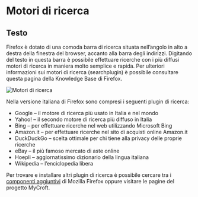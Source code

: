 
# Motori di ricerca

## Testo

Firefox è dotato di una comoda barra di ricerca situata nell’angolo in alto a destra della finestra del browser, accanto alla barra degli indirizzi. Digitando del testo in questa barra è possibile effettuare ricerche con i più diffusi motori di ricerca in maniera molto semplice e rapida. Per ulteriori informazioni sui motori di ricerca (searchplugin) è possibile consultare questa pagina della Knowledge Base di Firefox.

![Motori di ricerca](https://www.mozillaitalia.org/home/wp-content/uploads/2015/07/searchplugins_fx40.png)

Nella versione italiana di Firefox sono compresi i seguenti plugin di ricerca:

  - Google – il motore di ricerca più usato in Italia e nel mondo
  - Yahoo! – il secondo motore di ricerca più diffuso in Italia
  - Bing – per effettuare ricerche nel web utilizzando Microsoft Bing
  - Amazon.it – per effettuare ricerche nel sito di acquisti online Amazon.it
  - DuckDuckGo – scelta ottimale per chi tiene alla privacy delle proprie ricerche
  - eBay – il più famoso mercato di aste online
  - Hoepli – aggiornatissimo dizionario della lingua italiana
  - Wikipedia – l’enciclopedia libera

Per trovare e installare altri plugin di ricerca è possibile cercare tra i [componenti aggiuntivi](https://addons.mozilla.org/it/firefox/search-tools/?sort=name) di Mozilla Firefox oppure visitare le pagine del progetto MyCroft.
